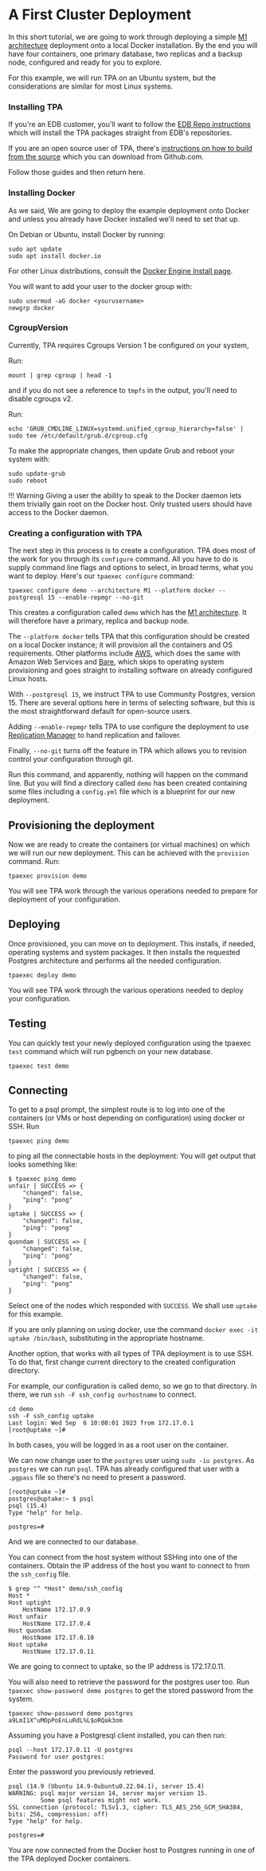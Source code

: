 # A First Cluster Deployment

In this short tutorial, we are going to work through deploying a simple [M1 architecture](architecture-M1.md) deployment onto a local Docker installation. By the end you will have four containers, one primary database, two replicas and a backup node, configured and ready for you to explore.

For this example, we will run TPA on an Ubuntu system, but the considerations are similar for most Linux systems.

### Installing TPA

If you're an EDB customer, you'll want to follow the [EDB Repo instructions](INSTALL.md) which will install the TPA packages straight from EDB's repositories.

If you are an open source user of TPA, there's [instructions on how to build from the source](INSTALL-repo.md) which you can download from Github.com.

Follow those guides and then return here.


### Installing Docker

As we said, We are going to deploy the example deployment onto Docker and unless you already have Docker installed we'll need to set that up.

On Debian or Ubuntu, install Docker by running:

```
sudo apt update
sudo apt install docker.io
```

For other Linux distributions, consult the [Docker Engine Install page](https://docs.docker.com/engine/install/).

You will want to add your user to the docker group with:

```
sudo usermod -aG docker <yourusername>
newgrp docker
```

### CgroupVersion

Currently, TPA requires Cgroups Version 1 be configured on your system,

Run:

```
mount | grep cgroup | head -1
```

and if you do not see a reference to `tmpfs` in the output, you'll need to disable cgroups v2.

Run:

```
echo 'GRUB_CMDLINE_LINUX=systemd.unified_cgroup_hierarchy=false' | sudo tee /etc/default/grub.d/cgroup.cfg
```

To make the appropriate changes, then update Grub and reboot your system with:

```
sudo update-grub
sudo reboot
```

!!! Warning
    Giving a user the ability to speak to the Docker daemon
    lets them trivially gain root on the Docker host. Only trusted users
    should have access to the Docker daemon.

### Creating a configuration with TPA

The next step in this process is to create a configuration. TPA does most of the work for you through its `configure` command. All you have to do is supply command line flags and options to select, in broad terms, what you want to deploy. Here's our `tpaexec configure` command:

```
tpaexec configure demo --architecture M1 --platform docker --postgresql 15 --enable-repmgr --no-git
```

This creates a configuration called `demo` which has the [M1 architecture](architecture-M1/). It will therefore have a primary, replica and backup node.

The `--platform docker` tells TPA that this configuration should be created on a local Docker instance; it will provision all the containers and OS requirements. Other platforms include [AWS](platform-aws), which does the same with Amazon Web Services and [Bare](platform-bare), which skips to operating system provisioning and goes straight to installing software on already configured Linux hosts.

With `--postgresql 15`, we instruct TPA to use Community Postgres, version 15. There are several options here in terms of selecting software, but this is the most straightforward default for open-source users.

Adding `--enable-repmgr` tells TPA to use configure the deployment to use [Replication Manager](https://www.repmgr.org/) to hand replication and failover. 

Finally, `--no-git` turns off the feature in TPA which allows you to revision control your configuration through git. 

Run this command, and apparently, nothing will happen on the command line. But you will find a directory called `demo` has been created containing some files including a `config.yml` file which is a blueprint for our new deployment.

## Provisioning the deployment

Now we are ready to create the containers (or virtual machines) on which we will run our new deployment. This can be achieved with the `provision` command. Run:

```
tpaexec provision demo
```

You will see TPA work through the various operations needed to prepare for deployment of your configuration. 

## Deploying

Once provisioned, you can move on to deployment. This installs, if needed, operating systems and system packages. It then installs the requested Postgres architecture and performs all the needed configuration. 

```
tpaexec deploy demo
```

You will see TPA work through the various operations needed to deploy your configuration.


## Testing

You can quickly test your newly deployed configuration using the tpaexec `test` command which will run pgbench on your new database.

```
tpaexec test demo
```

## Connecting

To get to a psql prompt, the simplest route is to log into one of the containers (or VMs or host depending on configuration) using docker or SSH. Run 

```
tpaexec ping demo
```

to ping all the connectable hosts in the deployment: You will get output that looks something like:

```
$ tpaexec ping demo 
unfair | SUCCESS => {
    "changed": false,
    "ping": "pong"
}
uptake | SUCCESS => {
    "changed": false,
    "ping": "pong"
}
quondam | SUCCESS => {
    "changed": false,
    "ping": "pong"
}
uptight | SUCCESS => {
    "changed": false,
    "ping": "pong"
}
```

Select one of the nodes which responded with `SUCCESS`. We shall use `uptake` for this example.

If you are only planning on using docker, use the command `docker exec -it uptake /bin/bash`, substituting in the appropriate hostname.

Another option, that works with all types of TPA deployment is to use SSH. To do that, first change current directory to the created configuration directory. 

For example, our configuration is called demo, so we go to that directory. In there, we run `ssh -F ssh_config ourhostname` to connect.

```
cd demo
ssh -F ssh_config uptake
Last login: Wed Sep  6 10:08:01 2023 from 172.17.0.1
[root@uptake ~]# 
```

In both cases, you will be logged in as a root user on the container.

We can now change user to the `postgres` user using `sudo -iu postgres`. As `postgres` we can run `psql`. TPA has already configured that user with a `.pgpass` file so there's no need to present a password.

```
[root@uptake ~]# 
postgres@uptake:~ $ psql
psql (15.4)
Type "help" for help.

postgres=# 
```

And we are connected to our database.

You can connect from the host system without SSHing into one of the containers. Obtain the IP address of the host you want to connect to from the `ssh_config` file.

```
$ grep "^ *Host" demo/ssh_config 
Host *
Host uptight
    HostName 172.17.0.9
Host unfair
    HostName 172.17.0.4
Host quondam
    HostName 172.17.0.10
Host uptake
    HostName 172.17.0.11
```

We are going to connect to uptake, so the IP address is 172.17.0.11. 

You will also need to retrieve the password for the postgres user too. Run `tpaexec show-password demo postgres` to get the stored password from the system.

```
tpaexec show-password demo postgres
a9LmI1X^uMOpPoEnLuRdL%L$oRQak3om
```

Assuming you have a Postgresql client installed, you can then run:

```
psql --host 172.17.0.11 -U postgres
Password for user postgres: 
```

Enter the password you previously retrieved.

```
psql (14.9 (Ubuntu 14.9-0ubuntu0.22.04.1), server 15.4)
WARNING: psql major version 14, server major version 15.
         Some psql features might not work.
SSL connection (protocol: TLSv1.3, cipher: TLS_AES_256_GCM_SHA384, bits: 256, compression: off)
Type "help" for help.

postgres=# 
```

You are now connected from the  Docker host to Postgres running in one of the TPA deployed Docker containers.


